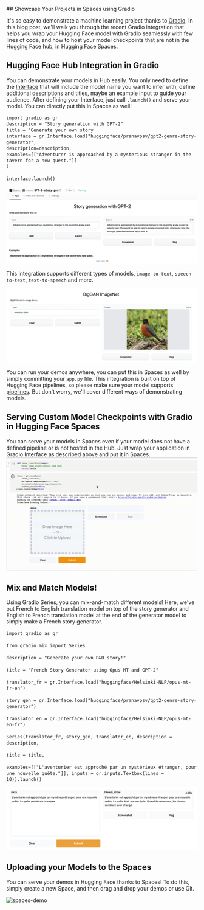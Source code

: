 ﻿

## Showcase Your Projects in Spaces using Gradio

It's so easy to demonstrate a machine learning project thanks to [Gradio](https://gradio.app/). In this blog post, we'll walk you through the recent Gradio integration that helps you wrap your Hugging Face model with Gradio seamlessly with few lines of code, and how to host your model checkpoints that are not in the Hugging Face hub, in Hugging Face Spaces.



## Hugging Face Hub Integration in Gradio

You can demonstrate your models in Hub easily. You only need to define the [Interface](https://gradio.app/docs#interface) that will include the model name you want to infer with, define additional descriptions and titles, maybe an example input to guide your audience. After defining your Interface, just call `.launch()` and serve your model. You can directly put this in Spaces as well!

    import gradio as gr
    description = "Story generation with GPT-2"
    title = "Generate your own story 
    interface = gr.Interface.load("huggingface/pranavpsv/gpt2-genre-story-generator",
    description=description,
    examples=[["Adventurer is approached by a mysterious stranger in the tavern for a new quest."]]
    )
    
    interface.launch()
![story-gen](assets/27_gradio-spaces/story-gen.png)

This integration supports different types of models, `image-to-text`, `speech-to-text`, `text-to-speech` and more.

![big-gan](assets/27_gradio-spaces/big-gan.png)

You can run your demos anywhere, you can put this in Spaces as well by simply committing your `app.py` file. This integration is built on top of Hugging Face pipelines, so please make sure your model supports [pipelines](https://huggingface.co/transformers/main_classes/pipelines.html). But don't worry, we'll cover different ways of demonstrating models.

## Serving Custom Model Checkpoints with Gradio in Hugging Face Spaces
You can serve your models in Spaces even if your model does not have a defined pipeline or is not hosted in the Hub. Just wrap your application in Gradio Interface as described above and put it in Spaces. 
![imagenet-demo](assets/27_gradio-spaces/imagenet-demo.gif)

## Mix and Match Models!

Using Gradio Series, you can mix-and-match different models! Here, we've put French to English translation model on top of the story generator and English to French translation model at the end of the generator model to simply make a French story generator.

    import gradio as gr

    from gradio.mix import Series
    
    description = "Generate your own D&D story!"
    
    title = "French Story Generator using Opus MT and GPT-2"
    
    translator_fr = gr.Interface.load("huggingface/Helsinki-NLP/opus-mt-fr-en")
    
    story_gen = gr.Interface.load("huggingface/pranavpsv/gpt2-genre-story-generator")
    
    translator_en = gr.Interface.load("huggingface/Helsinki-NLP/opus-mt-en-fr")
    
    Series(translator_fr, story_gen, translator_en, description = description,
    
    title = title,
    
    examples=[["L'aventurier est approché par un mystérieux étranger, pour une nouvelle quête."]], inputs = gr.inputs.Textbox(lines = 10)).launch()

![story-gen-fr](assets/27_gradio-spaces/story-gen-fr.png)

## Uploading your Models to the Spaces

You can serve your demos in Hugging Face thanks to Spaces! To do this, simply create a new Space, and then drag and drop your demos or use Git. 

![spaces-demo](assets/27_gradio-spaces/spaces-demo-finalized.gif)